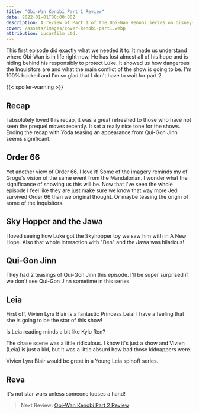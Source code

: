 ```yaml
---
title: "Obi-Wan Kenobi Part 1 Review"
date: 2022-01-01T00:00:00Z
description: A review of Part 1 of the Obi-Wan Kenobi series on Disney+.
cover: /assets/images/cover-kenobi-part1.webp
attribution: Lucasfilm Ltd.
---
```


This first episode did exactly what we needed it to. It made us understand where Obi-Wan is in life right now. He has lost almost all of his hope and is hiding behind his responsibly to protect Luke. It showed us how dangerous the Inquisitors are and what the main conflict of the show is going to be. I'm 100% hooked and I'm so glad that I don't have to wait for part 2.

{{< spoiler-warning >}}

## Recap
I absolutely loved this recap, it was a great refreshed to those who have not seen the prequel moves recently. It set a really nice tone for the shows. Ending the recap with Yoda teasing an appearance from Qui-Gon Jinn seems significant.

## Order 66
Yet another view of Order 66. I love it! Some of the imagery reminds my of Grogu's vision of the same event from the Mandalorian. I wonder what the significance of showing us this will be. Now that I've seen the whole episode I feel like they are just make sure we know that way more Jedi survived Order 66 than we original thought. Or maybe teasing the origin of some of the Inquisitors.

## Sky Hopper and the Jawa
I loved seeing how Luke got the Skyhopper toy we saw him with in A New Hope. Also that whole interaction with "Ben" and the Jawa was hilarious!

## Qui-Gon Jinn
They had 2 teasings of Qui-Gon Jinn this episode. I'll be super surprised if we don't see Qui-Gon Jinn sometime in this series
## Leia
First off, Vivien Lyra Blair is a fantastic Princess Leia! I have a feeling that she is going to be the star of this show!

Is Leia reading minds a bit like Kylo Ren?

The chase scene was a little ridiculous. I know it's just a show and Vivien (Leia) is just a kid, but it was a little absurd how bad those kidnappers were.

Vivien Lyra Blair would be great in a Young Leia spinoff series.

## Reva
It's not star wars unless someone looses a hand!

> Next Review: [Obi-Wan Kenobi Part 2 Review](/reviews/obi-wan-kenobi-part2/)

